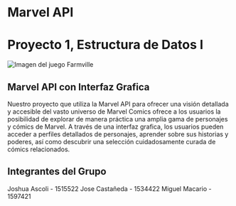 # Marvel API
# Proyecto 1, Estructura de Datos I

![Imagen del juego Farmville](https://cdn.hobbyconsolas.com/sites/navi.axelspringer.es/public/media/image/2015/06/485128-marvel-10-mejores-sagas.jpg?tf=3840x)

## Marvel API con Interfaz Grafica

Nuestro proyecto que utiliza la Marvel API para ofrecer una visión detallada y accesible del vasto universo de Marvel Comics ofrece a los usuarios la posibilidad de explorar de manera práctica una amplia gama de personajes y cómics de Marvel. A través de una interfaz grafica, los usuarios pueden acceder a perfiles detallados de personajes, aprender sobre sus historias y poderes, así como descubrir una selección cuidadosamente curada de cómics relacionados.

## Integrantes del Grupo

Joshua Ascoli - 1515522
Jose Castañeda - 1534422
Miguel Macario - 1597421
